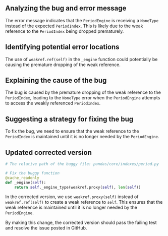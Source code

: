 ## Analyzing the bug and error message

The error message indicates that the `PeriodEngine` is receiving a `NoneType` instead of the expected `PeriodIndex`. This is likely due to the weak reference to the `PeriodIndex` being dropped prematurely.

## Identifying potential error locations

The use of `weakref.ref(self)` in the `_engine` function could potentially be causing the premature dropping of the weak reference.

## Explaining the cause of the bug

The bug is caused by the premature dropping of the weak reference to the `PeriodIndex`, leading to the `NoneType` error when the `PeriodEngine` attempts to access the weakly referenced `PeriodIndex`.

## Suggesting a strategy for fixing the bug

To fix the bug, we need to ensure that the weak reference to the `PeriodIndex` is maintained until it is no longer needed by the `PeriodEngine`.

## Updated corrected version

```python
# The relative path of the buggy file: pandas/core/indexes/period.py

# Fix the buggy function
@cache_readonly
def _engine(self):
    return self._engine_type(weakref.proxy(self), len(self))
```

In the corrected version, we use `weakref.proxy(self)` instead of `weakref.ref(self)` to create a weak reference to `self`. This ensures that the weak reference is maintained until it is no longer needed by the `PeriodEngine`.

By making this change, the corrected version should pass the failing test and resolve the issue posted in GitHub.